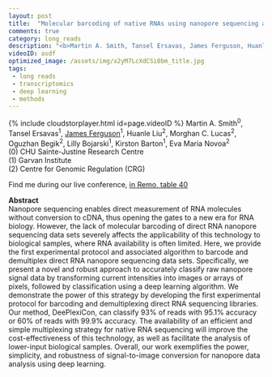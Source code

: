 ```yaml
---
layout: post
title:  "Molecular barcoding of native RNAs using nanopore sequencing and deep learning"
comments: true
category: long_reads
description: "<b>Martin A. Smith, Tansel Ersavas, James Ferguson, Huanle Liu, Morghan C. Lucas, Oguzhan Begik, Lilly Bojarski, Kirston Barton, Eva Maria Novoa</b><br/>Nanopore sequencing enables direct measurement of ..."
videoID: asdf
optimized_image: /assets/img/x2yM7LcXdCSi0bm_title.jpg
tags:
 - long reads
 - transcriptomics
 - deep learning
 - methods
---
```

{% include cloudstorplayer.html id=page.videoID %}
Martin A. Smith<sup>0</sup>, Tansel Ersavas<sup>1</sup>, <u>James Ferguson</u><sup>1</sup>, Huanle Liu<sup>2</sup>, Morghan C. Lucas<sup>2</sup>, Oguzhan Begik<sup>2</sup>, Lilly Bojarski<sup>1</sup>, Kirston Barton<sup>1</sup>, Eva Maria Novoa<sup>2</sup><br/>
\(0\) CHU Sainte-Justine Research Centre<br/>
\(1\) Garvan Institute<br/>
\(2\) Centre for Genomic Regulation (CRG)

Find me during our live conference, [in Remo, table 40](https://remo.co)

<b>Abstract</b><br/>
Nanopore sequencing enables direct measurement of RNA molecules without conversion to cDNA, thus opening the gates to a new era for RNA biology. However, the lack of molecular barcoding of direct RNA nanopore sequencing data sets severely affects the applicability of this technology to biological samples, where RNA availability is often limited. Here, we provide the first experimental protocol and associated algorithm to barcode and demultiplex direct RNA nanopore sequencing data sets. Specifically, we present a novel and robust approach to accurately classify raw nanopore signal data by transforming current intensities into images or arrays of pixels, followed by classification using a deep learning algorithm. We demonstrate the power of this strategy by developing the first experimental protocol for barcoding and demultiplexing direct RNA sequencing libraries. Our method, DeePlexiCon, can classify 93% of reads with 95.1% accuracy or 60% of reads with 99.9% accuracy. The availability of an efficient and simple multiplexing strategy for native RNA sequencing will improve the cost-effectiveness of this technology, as well as facilitate the analysis of lower-input biological samples. Overall, our work exemplifies the power, simplicity, and robustness of signal-to-image conversion for nanopore data analysis using deep learning.
